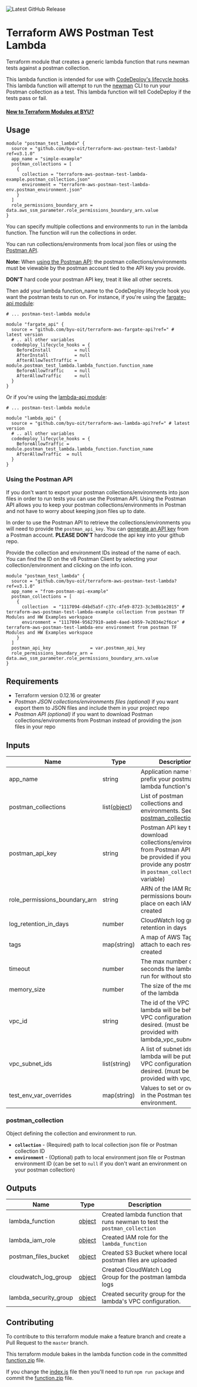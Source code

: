 ![Latest GitHub Release](https://img.shields.io/github/v/release/byu-oit/terraform-aws-postman-test-lambda?sort=semver)

# Terraform AWS Postman Test Lambda

Terraform module that creates a generic lambda function that runs newman tests against a postman collection.

This lambda function is intended for use with [CodeDeploy's lifecycle hooks](https://docs.aws.amazon.com/codedeploy/latest/userguide/reference-appspec-file-structure-hooks.html).
This lambda function will attempt to run the [newman](https://www.npmjs.com/package/newman) CLI to run your Postman collection as a test.
This lambda function will tell CodeDeploy if the tests pass or fail.

#### [New to Terraform Modules at BYU?](https://github.com/byu-oit/terraform-documentation)

## Usage

```hcl
module "postman_test_lambda" {
  source = "github.com/byu-oit/terraform-aws-postman-test-lambda?ref=v3.1.0"
  app_name = "simple-example"
  postman_collections = [
    {
      collection = "terraform-aws-postman-test-lambda-example.postman_collection.json"
      environment = "terraform-aws-postman-test-lambda-env.postman_environment.json"
    }
  ]
  role_permissions_boundary_arn = data.aws_ssm_parameter.role_permissions_boundary_arn.value
}
```

You can specify multiple collections and environments to run in the lambda function. The function will run the
collections in order.

You can run collections/environments from local json files or using the [Postman API](#using-the-postman-api).

**Note:** When [using the Postman API](#using-the-postman-api): the postman collections/environments must be viewable by
the postman account tied to the API key you provide.

**DON'T** hard code your postman API key, treat it like all other secrets.

Then add your lambda function_name to the CodeDeploy lifecycle hook you want the postman tests to run on. For instance,
if you're using the [fargate-api module](https://github.com/byu-oit/terraform-aws-fargate-api):

```hcl
# ... postman-test-lambda module

module "fargate_api" {
  source = "github.com/byu-oit/terraform-aws-fargate-api?ref=" # latest version
  # .. all other variables
  codedeploy_lifecycle_hooks = {
    BeforeInstall         = null
    AfterInstall          = null
    AfterAllowTestTraffic = module.postman_test_lambda.lambda_function.function_name
    BeforeAllowTraffic    = null
    AfterAllowTraffic     = null
  }
}
```

Or if you're using the [lambda-api module](https://github.com/byu-oit/terraform-aws-lambda-api):

```hcl
# ... postman-test-lambda module

module "lambda_api" {
  source = "github.com/byu-oit/terraform-aws-lambda-api?ref=" # latest version
  # .. all other variables
  codedeploy_lifecycle_hooks = {
    BeforeAllowTraffic = module.postman_test_lambda.lambda_function.function_name
    AfterAllowTraffic  = null
  }
}
```

### Using the Postman API

If you don't want to export your postman collections/environments into json files in order to run tests you can use the
Postman API. Using the Postman API allows you to keep your postman collections/environments in Postman and not have to
worry about keeping json files up to date.

In order to use the Postman API to retrieve the collections/environments you will need to provide the `postman_api_key`.
You can [generate an API key](https://learning.postman.com/docs/developer/intro-api/) from a Postman account.
**PLEASE DON'T** hardcode the api key into your github repo.

Provide the collection and environment IDs instead of the name of each. You can find the ID on the v8 Postman Client by
selecting your collection/environment and clicking on the info icon.

```hcl
module "postman_test_lambda" {
  source = "github.com/byu-oit/terraform-aws-postman-test-lambda?ref=v3.1.0"
  app_name = "from-postman-api-example"
  postman_collections = [
    {
      collection  = "1117094-d4bd5a5f-c37c-4fe9-8723-3c3e8b1e2015" # terraform-aws-postman-test-lambda-example collection from postman TF Modules and HW Examples workspace
      environment = "1117094-95627910-aeb0-4aed-b959-7e2034e2f6ce" # terraform-aws-postman-test-lambda-env environment from postman TF Modules and HW Examples workspace
    }
  ]
  postman_api_key               = var.postman_api_key
  role_permissions_boundary_arn = data.aws_ssm_parameter.role_permissions_boundary_arn.value
}
```

## Requirements

* Terraform version 0.12.16 or greater
* _Postman JSON collections/environments files (optional)_ if you want export them to JSON files and include them in your project repo
* _Postman API (optional)_ if you want to download Postman collections/environments from Postman instead of providing the json files in your repo

## Inputs

| Name                          | Type        | Description                                                                                                                                          | Default |
| ----------------------------- | ----------- | ---------------------------------------------------------------------------------------------------------------------------------------------------- | ------- |
| app_name                      | string      | Application name to prefix your postman test lambda function's name                                                                                  |         |
| postman_collections           | list([object](#postman_collection))| List of postman collections and environments. See [postman_collection](#postman_collection)                                   |         |
| postman_api_key               | string      | Postman API key to download collections/environments from Postman API (must be provided if you provide any postman IDs in `postman_collection` variable) | null    |
| role_permissions_boundary_arn | string      | ARN of the IAM Role permissions boundary to place on each IAM role created                                                                           |         |
| log_retention_in_days         | number      | CloudWatch log group retention in days                                                                                                               | 7       |
| tags                          | map(string) | A map of AWS Tags to attach to each resource created                                                                                                 | {}      |
| timeout                       | number      | The max number of seconds the lambda will run for without stopping.                                                | 30      |
| memory_size                   | number      | The size of the memory of the lambda                                                                               | 128     |
| vpc_id                        | string      | The id of the VPC the lambda will be behind if VPC configuration is desired. (must be provided with lambda_vpc_subnet_ids)          | null      |
| vpc_subnet_ids         | list(string) | A list of subnet ids the lambda will be put in if VPC configuration is desired. (must be provided with vpc_id) | [] |
| test_env_var_overrides | map(string) | Values to set or override in the Postman test environment. | {} |

### postman_collection
Object defining the collection and environment to run.
* **`collection`** - (Required) path to local collection json file or Postman collection ID
* **`environment`** - (Optional) path to local environment json file or Postman environment ID (can be set to `null` if you don't want an environment on your postman collection)

## Outputs

| Name            | Type                                                                                              | Description                                                               |
| --------------- | ------------------------------------------------------------------------------------------------- | ------------------------------------------------------------------------- |
| lambda_function | [object](https://www.terraform.io/docs/providers/aws/r/lambda_function.html#attributes-reference) | Created lambda function that runs newman to test the `postman_collection` |
| lambda_iam_role | [object](https://www.terraform.io/docs/providers/aws/r/iam_role.html#attributes-reference)        | Created IAM role for the `lambda_function`                                |
| postman_files_bucket | [object](https://www.terraform.io/docs/providers/aws/r/s3_bucket.html#attributes-reference)  | Created S3 Bucket where local postman files are uploaded                  |
| cloudwatch_log_group | [object](https://www.terraform.io/docs/providers/aws/r/cloudwatch_log_group.html#attributes-reference)  | Created CloudWatch Log Group for the postman lambda logs       |
| lambda_security_group | [object](https://www.terraform.io/docs/providers/aws/r/security_group.html#attributes-reference) | Created security group for the lambda's VPC configuration. |

## Contributing

To contribute to this terraform module make a feature branch and create a Pull Request to the `master` branch.

This terraform module bakes in the lambda function code in the committed [function.zip](lambda/dist/function.zip) file.

If you change the [index.js](lambda/src/index.js) file then you'll need to run `npm run package` and commit
the [function.zip](lambda/dist/function.zip) file.
